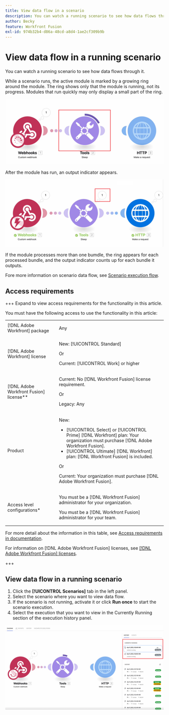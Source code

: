 ```yaml
---
title: View data flow in a scenario
description: You can watch a running scenario to see how data flows through it.
author: Becky
feature: Workfront Fusion
exl-id: 974b32b4-d86a-48cd-a8d4-1ae2cf309b9b
---
```

# View data flow in a running scenario

You can watch a running scenario to see how data flows through it. 

While a scenario runs, the active module is marked by a growing ring around the module. The ring shows only that the module is running, not its progress. Modules that run quickly may only display a small part of the ring. 

![Ring around module](assets/ring-around-module.png)

After the module has run, an output indicator appears.

![Output indicator](assets/data-flow-output.png)

If the module processes more than one bumdle, the ring appears for each processed bundle, and the output indicator counts up for each bundle it outputs.

Fore more information on scenario data flow, see [Scenario execution flow](/help/workfront-fusion/references/scenarios/scenario-execution-flow.md).

## Access requirements

+++ Expand to view access requirements for the functionality in this article.

You must have the following access to use the functionality in this article:

<table style="table-layout:auto">
 <col> 
 <col> 
 <tbody> 
  <tr> 
   <td role="rowheader">[!DNL Adobe Workfront] package</td> 
   <td> <p>Any</p> </td> 
  </tr> 
  <tr data-mc-conditions=""> 
   <td role="rowheader">[!DNL Adobe Workfront] license</td> 
   <td> <p>New: [!UICONTROL Standard]</p><p>Or</p><p>Current: [!UICONTROL Work] or higher</p> </td> 
  </tr> 
  <tr> 
   <td role="rowheader">[!DNL Adobe Workfront Fusion] license**</td> 
   <td>
   <p>Current: No [!DNL Workfront Fusion] license requirement.</p>
   <p>Or</p>
   <p>Legacy: Any </p>
   </td> 
  </tr> 
  <tr> 
   <td role="rowheader">Product</td> 
   <td>
   <p>New:</p> <ul><li>[!UICONTROL Select] or [!UICONTROL Prime] [!DNL Workfront] plan: Your organization must purchase [!DNL Adobe Workfront Fusion].</li><li>[!UICONTROL Ultimate] [!DNL Workfront] plan: [!DNL Workfront Fusion] is included.</li></ul>
   <p>Or</p>
   <p>Current: Your organization must purchase [!DNL Adobe Workfront Fusion].</p>
   </td> 
  </tr>
  <tr data-mc-conditions=""> 
   <td role="rowheader">Access level configurations*</td> 
   <td> 
     <p>You must be a [!DNL Workfront Fusion] administrator for your organization.</p>
     <p>You must be a [!DNL Workfront Fusion] administrator for your team.</p>
   </td> 
  </tr> 
   </td> 
  </tr> 
 </tbody> 
</table>

For more detail about the information in this table, see [Access requirements in documentation](/help/workfront-fusion/references/licenses-and-roles/access-level-requirements-in-documentation.md).

For information on [!DNL Adobe Workfront Fusion] licenses, see [[!DNL Adobe Workfront Fusion] licenses](/help/workfront-fusion/set-up-and-manage-workfront-fusion/licensing-operations-overview/license-automation-vs-integration.md).

+++

## View data flow in a running scenario

1. Click the **[!UICONTROL Scenarios]** tab in the left panel.
1. Select the scenario where you want to view data flow.
1. If the scenario is not running, activate it or click **Run once** to start the scenario execution.
1. Select the execution that you want to view in the Currently Running section of the execution history panel.

  ![Currently running](assets/currently-running.png)


